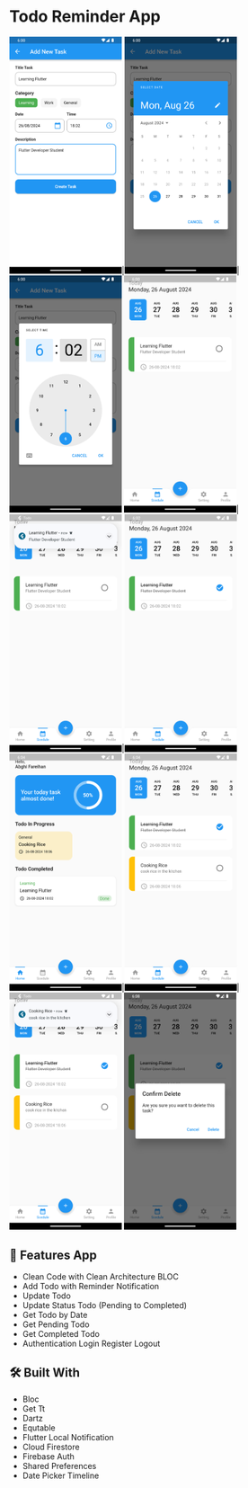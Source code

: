 # Todo Reminder App

<img src="screenshots/ss_1.png" width=200/>|<img src="screenshots/ss_2.png" width=200/>|<img src="screenshots/ss_3.png" width=200/>
<img src="screenshots/ss_4.png" width=200/>|<img src="screenshots/ss_5.png" width=200/>|<img src="screenshots/ss_6.png" width=200/>
<img src="screenshots/ss_7.png" width=200/>|<img src="screenshots/ss_8.png" width=200/>|<img src="screenshots/ss_9.png" width=200/>
<img src="screenshots/ss_10.png" width=200/>

## :tada: Features App
- Clean Code with Clean Architecture BLOC
- Add Todo with Reminder Notification
- Update Todo
- Update Status Todo (Pending to Completed)
- Get Todo by Date
- Get Pending Todo
- Get Completed Todo
- Authentication Login Register Logout

## :hammer_and_wrench: Built With
- Bloc
- Get Tt
- Dartz
- Equtable
- Flutter Local Notification
- Cloud Firestore
- Firebase Auth
- Shared Preferences
- Date Picker Timeline

